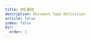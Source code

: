 ```yaml
---
title: XML基础
description: Document Type Definition
article: false
index: false
dir:
  order: 1
---
```

